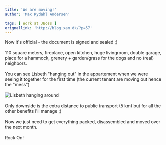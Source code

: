 ```yaml
---
title: 'We are moving!'
author: 'Max Rydahl Andersen'

tags: [ Work at JBoss ]
orignallink: 'http://blog.xam.dk/?p=57'
---
```

<div><p>Now it's official - the document is signed and sealed ;)
<br><br>
110 square meters, fireplace, open kitchen, huge livingroom, double garage, place for a hammock, grenery + garden/grass for the dogs and no (real) neighbors.
<br><br>
You can see Lisbeth "hanging out" in the appartement when we were seeing it together for the first time (the current tenant are moving out hence the "mess")
<br><br><img src="http://coppermine.xam.dk/albums/wpw-20070528/normal_IMG_6125.JPG" alt="Lisbeth hanging around"><br><br>
Only downside is the extra distance to public transport (5 km) but for all the other benefits i'll manage ;)
<br><br>
Now we just need to get everything packed, disassembled and moved over the next month.
<br><br>
Rock On!</p></div>
